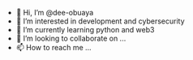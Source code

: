 - 👋 Hi, I’m @dee-obuaya
- 👀 I’m interested in development and cybersecurity
- 🌱 I’m currently learning python and web3
- 💞️ I’m looking to collaborate on ...
- 📫 How to reach me ...

<!---
dee-obuaya/dee-obuaya is a ✨ special ✨ repository because its `README.md` (this file) appears on your GitHub profile.
You can click the Preview link to take a look at your changes.
--->
